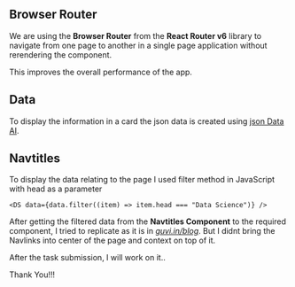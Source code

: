 ## Browser Router

We are using the **Browser Router**  from the **React Router v6** library to navigate from one page to another in a single page application without rerendering the component.

This improves the overall performance of the app.

## Data

To display the information in a card the json data is created using [json Data AI](https://www.jsondataai.com/).

## Navtitles

To display the data relating to the page I used filter method  in JavaScript with head as a parameter

``` <DS data={data.filter((item) => item.head === "Data Science")} /> ```

After getting the filtered data from the **Navtitles Component** to the required component, I tried to replicate as it is in [*guvi.in/blog*](https://www.guvi.in/blog). But I didnt bring the Navlinks into center of the page and context on top of it.

After the task submission, I will work on it..

Thank You!!!

